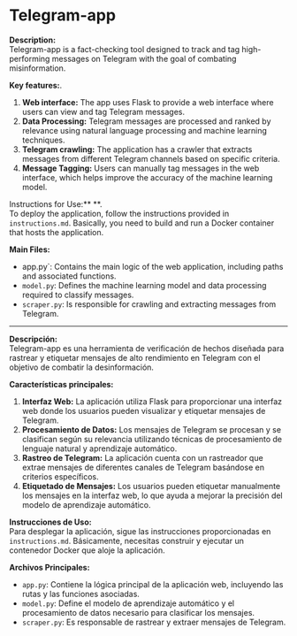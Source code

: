 # Telegram-app

**Description:**  
Telegram-app is a fact-checking tool designed to track and tag high-performing messages on Telegram with the goal of combating misinformation.

**Key features:**.

1. **Web interface:** The app uses Flask to provide a web interface where users can view and tag Telegram messages.
2. **Data Processing:** Telegram messages are processed and ranked by relevance using natural language processing and machine learning techniques.
3. **Telegram crawling:** The application has a crawler that extracts messages from different Telegram channels based on specific criteria.
4. **Message Tagging:** Users can manually tag messages in the web interface, which helps improve the accuracy of the machine learning model.

Instructions for Use:** **.  
To deploy the application, follow the instructions provided in `instructions.md`. Basically, you need to build and run a Docker container that hosts the application.

**Main Files:**

- app.py`: Contains the main logic of the web application, including paths and associated functions.
- `model.py`: Defines the machine learning model and data processing required to classify messages.
- `scraper.py`: Is responsible for crawling and extracting messages from Telegram.

---

**Descripción:**  
Telegram-app es una herramienta de verificación de hechos diseñada para rastrear y etiquetar mensajes de alto rendimiento en Telegram con el objetivo de combatir la desinformación.

**Características principales:**

1. **Interfaz Web:** La aplicación utiliza Flask para proporcionar una interfaz web donde los usuarios pueden visualizar y etiquetar mensajes de Telegram.
2. **Procesamiento de Datos:** Los mensajes de Telegram se procesan y se clasifican según su relevancia utilizando técnicas de procesamiento de lenguaje natural y aprendizaje automático.
3. **Rastreo de Telegram:** La aplicación cuenta con un rastreador que extrae mensajes de diferentes canales de Telegram basándose en criterios específicos.
4. **Etiquetado de Mensajes:** Los usuarios pueden etiquetar manualmente los mensajes en la interfaz web, lo que ayuda a mejorar la precisión del modelo de aprendizaje automático.

**Instrucciones de Uso:**  
Para desplegar la aplicación, sigue las instrucciones proporcionadas en `instructions.md`. Básicamente, necesitas construir y ejecutar un contenedor Docker que aloje la aplicación.

**Archivos Principales:**

- `app.py`: Contiene la lógica principal de la aplicación web, incluyendo las rutas y las funciones asociadas.
- `model.py`: Define el modelo de aprendizaje automático y el procesamiento de datos necesario para clasificar los mensajes.
- `scraper.py`: Es responsable de rastrear y extraer mensajes de Telegram.